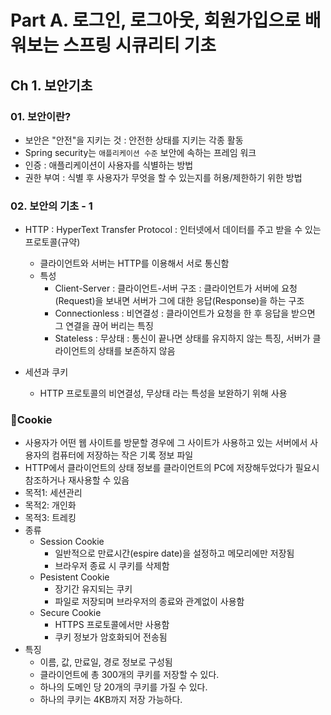 # Part A. 로그인, 로그아웃, 회원가입으로 배워보는 스프링 시큐리티 기초
## Ch 1. 보안기초
### 01. 보안이란?
- 보안은 "안전"을 지키는 것 : 안전한 상태를 지키는 각종 활동
- Spring security는 `애플리케이션 수준` 보안에 속하는 프레임 워크
- 인증 : 애플리케이션이 사용자를 식별하는 방법
- 권한 부여 : 식별 후 사용자가 무엇을 할 수 있는지를 허용/제한하기 위한 방법

### 02. 보안의 기초 - 1
- HTTP : HyperText Transfer Protocol : 인터넷에서 데이터를 주고 받을 수 있는 프로토콜(규약)
    - 클라이언트와 서버는 HTTP를 이용해서 서로 통신함
    - 특성
        - Client-Server : 클라이언트-서버 구조 : 클라이언트가 서버에 요청(Request)을 보내면 서버가 그에 대한 응답(Response)을 하는 구조
        - Connectionless : 비연결성 : 클라이언트가 요청을 한 후 응답을 받으면 그 연결을 끊어 버리는 특징
        - Stateless : 무상태 : 통신이 끝나면 상태를 유지하지 않는 특징, 서버가 클라이언트의 상태를 보존하지 않음  

- 세션과 쿠키  
    - HTTP 프로토콜의 비연결성, 무상태 라는 특성을 보완하기 위해 사용  

### 🍪Cookie
- 사용자가 어떤 웹 사이트를 방문할 경우에 그 사이트가 사용하고 있는 서버에서 사용자의 컴퓨터에 저장하는 작은 기록 정보 파일  
- HTTP에서 클라이언트의 상태 정보를 클라이언트의 PC에 저장해두었다가 필요시 참조하거나 재사용할 수 있음
- 목적1: 세션관리
- 목적2: 개인화
- 목적3: 트레킹
- 종류
    - Session Cookie
        - 일반적으로 만료시간(espire date)을 설정하고 메모리에만 저장됨
        - 브라우저 종료 시 쿠키를 삭제함
    - Pesistent Cookie
        - 장기간 유지되는 쿠키
        - 파일로 저장되며 브라우저의 종료와 관계없이 사용함
    - Secure Cookie
        - HTTPS 프로토콜에서만 사용함
        - 쿠키 정보가 암호화되어 전송됨
- 특징
    - 이름, 값, 만료일, 경로 정보로 구성됨
    - 클라이언트에 총 300개의 쿠키를 저장할 수 있다.
    - 하나의 도메인 당 20개의 쿠키를 가질 수 있다.
    - 하나의 쿠키는 4KB까지 저장 가능하다.


